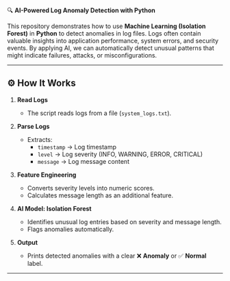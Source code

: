 

🔍 **AI-Powered Log Anomaly Detection with Python**  

This repository demonstrates how to use **Machine Learning (Isolation Forest)** in **Python** to detect anomalies in log files. Logs often contain valuable insights into application performance, system errors, and security events. By applying AI, we can automatically detect unusual patterns that might indicate failures, attacks, or misconfigurations.  

---

## ⚙️ How It Works  

1. **Read Logs**  
   - The script reads logs from a file (`system_logs.txt`).  

2. **Parse Logs**  
   - Extracts:  
     - `timestamp` → Log timestamp  
     - `level` → Log severity (INFO, WARNING, ERROR, CRITICAL)  
     - `message` → Log message content  

3. **Feature Engineering**  
   - Converts severity levels into numeric scores.  
   - Calculates message length as an additional feature.  

4. **AI Model: Isolation Forest**  
   - Identifies unusual log entries based on severity and message length.  
   - Flags anomalies automatically.  

5. **Output**  
   - Prints detected anomalies with a clear ❌ **Anomaly** or ✅ **Normal** label.  

---
